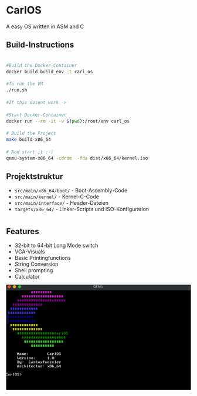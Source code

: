 # CarlOS

A easy OS written in ASM and C

## Build-Instructions

```bash

#Build the Docker-Container
docker build build_env -t carl_os

#To run the VM
./run.sh

#If this dosent work ->

#Start Docker-Container
docker run --rm -it -v $(pwd):/root/env carl_os

# Build the Project
make build-x86_64

# And start it :-)
qemu-system-x86_64 -cdrom  -fda dist/x86_64/kernel.iso
```

## Projektstruktur

- `src/main/x86_64/boot/` - Boot-Assembly-Code
- `src/main/kernel/` - Kernel-C-Code
- `src/main/interface/` - Header-Dateien
- `targets/x86_64/` - Linker-Scripts und ISO-Konfiguration

#
## Features

- 32-bit to 64-bit Long Mode switch 
- VGA-Visuals
- Basic Printingfunctions
- String Conversion
- Shell prompting
- Calculator

![plot](Assets/about.png)

